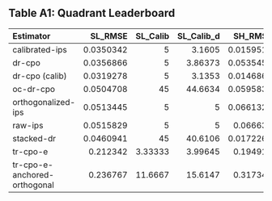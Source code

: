 ## Table A1: Quadrant Leaderboard

| Estimator                    |   SL_RMSE |   SL_Calib |   SL_Calib_d |   SH_RMSE |   SH_Calib |   SH_Calib_d |   LL_RMSE |   LL_Calib |   LL_Calib_d |    LH_RMSE |   LH_Calib |   LH_Calib_d |
|:-----------------------------|----------:|-----------:|-------------:|----------:|-----------:|-------------:|----------:|-----------:|-------------:|-----------:|-----------:|-------------:|
| calibrated-ips               | 0.0350342 |    5       |      3.1605  | 0.0159517 |   5        |      4.99213 | 0.0239389 |    6.11111 |      6.30938 | 0.0119093  |   5        |      4.10543 |
| dr-cpo                       | 0.0356866 |    5       |      3.86373 | 0.0535455 |   5        |      5       | 0.0303235 |    5       |      4.86465 | 0.024959   |   5        |      4.85947 |
| dr-cpo (calib)               | 0.0319278 |    5       |      3.1353  | 0.0146862 |   5        |      5       | 0.023165  |    5       |      4.96869 | 0.00641255 |   5        |      4.5216  |
| oc-dr-cpo                    | 0.0504708 |   45       |     44.6634  | 0.0595836 |   0.555556 |      4.62022 | 0.0353619 |   36.6667  |     33.449   | 0.0204863  |   0.555556 |      4.85677 |
| orthogonalized-ips           | 0.0513445 |    5       |      5       | 0.0661326 |   5        |      5       | 0.115407  |    2.22222 |      1.8377  | 0.110197   |   5        |      4.80466 |
| raw-ips                      | 0.0515829 |    5       |      5       | 0.066635  |   2.22222  |      2.22222 | 0.115507  |    5       |      2.63099 | 0.110281   |   5        |      5       |
| stacked-dr                   | 0.0460941 |   45       |     40.6106  | 0.0172262 |   5        |      4.94941 | 0.0270428 |   11.6667  |     15.6511  | 0.00517111 |   5        |      2.07462 |
| tr-cpo-e                     | 0.212342  |    3.33333 |      3.99645 | 0.194913  |   3.33333  |      1.03163 | 0.0597625 |    4.09091 |      4.72105 | 0.0325726  |   1.66667  |      1.93352 |
| tr-cpo-e-anchored-orthogonal | 0.236767  |   11.6667  |     15.6147  | 0.317347  |   6.11111  |      7.10221 | 0.0926485 |    6.11111 |      7.28531 | 0.0587845  |   9.81481  |      7.2388  |